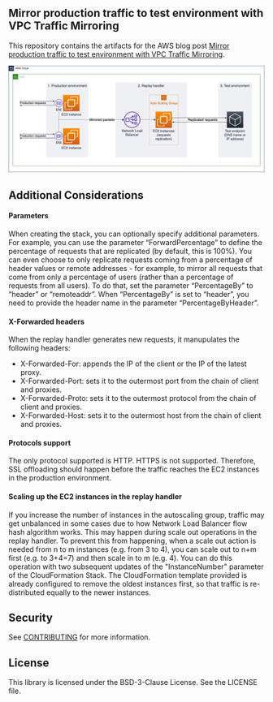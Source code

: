 ## Mirror production traffic to test environment with VPC Traffic Mirroring

This repository contains the artifacts for the AWS blog post [Mirror production traffic to test environment with VPC Traffic Mirroring](https://www.example.com/).

![The diagram shows how requests for the production environment are replied to the test environment](images/mirroring.png)

## Additional Considerations

#### Parameters

When creating the stack, you can optionally specify additional parameters. For example, you can use the parameter “ForwardPercentage” to define the percentage of requests that are replicated (by default, this is 100%). You can even choose to only replicate requests coming from a percentage of header values or remote addresses - for example, to mirror all requests that come from only a percentage of users (rather than a percentage of requests from all users). To do that, set the parameter “PercentageBy” to “header” or “remoteaddr”. When “PercentageBy” is set to “header”, you need to provide the header name in the parameter “PercentageByHeader”.

#### X-Forwarded headers

When the replay handler generates new requests, it manupulates the following headers:
- X-Forwarded-For: appends the IP of the client or the IP of the latest proxy.
- X-Forwarded-Port: sets it to the outermost port from the chain of client and proxies.
- X-Forwarded-Proto: sets it to the outermost protocol from the chain of client and proxies.
- X-Forwarded-Host: sets it to the outermost host from the chain of client and proxies.

#### Protocols support

The only protocol supported is HTTP. HTTPS is not supported. Therefore, SSL offloading should happen before the traffic reaches the EC2 instances in the production environment.

#### Scaling up the EC2 instances in the replay handler

If you increase the number of instances in the autoscaling group, traffic may get unbalanced in some cases due to how Network Load Balancer flow hash algorithm works. This may happen during scale out operations in the replay handler. To prevent this from happening, when a scale out action is needed from n to m instances (e.g. from 3 to 4), you can scale out to n+m first (e.g. to 3+4=7) and then scale in to m (e.g. 4). You can do this operation with two subsequent updates of the "InstanceNumber" parameter of the CloudFormation Stack. The CloudFormation template provided is already configured to remove the oldest instances first, so that traffic is re-distributed equally to the newer instances.

## Security

See [CONTRIBUTING](CONTRIBUTING.md#security-issue-notifications) for more information.

## License

This library is licensed under the BSD-3-Clause License. See the LICENSE file.
